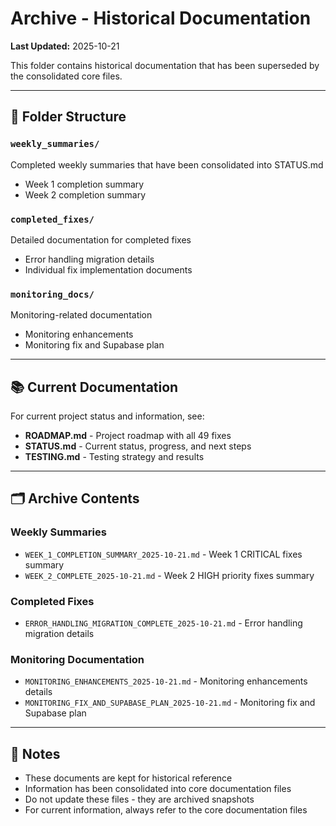 # Archive - Historical Documentation
**Last Updated:** 2025-10-21

This folder contains historical documentation that has been superseded by the consolidated core files.

---

## 📁 Folder Structure

### `weekly_summaries/`
Completed weekly summaries that have been consolidated into STATUS.md
- Week 1 completion summary
- Week 2 completion summary

### `completed_fixes/`
Detailed documentation for completed fixes
- Error handling migration details
- Individual fix implementation documents

### `monitoring_docs/`
Monitoring-related documentation
- Monitoring enhancements
- Monitoring fix and Supabase plan

---

## 📚 Current Documentation

For current project status and information, see:
- **ROADMAP.md** - Project roadmap with all 49 fixes
- **STATUS.md** - Current status, progress, and next steps
- **TESTING.md** - Testing strategy and results

---

## 🗂️ Archive Contents

### Weekly Summaries
- `WEEK_1_COMPLETION_SUMMARY_2025-10-21.md` - Week 1 CRITICAL fixes summary
- `WEEK_2_COMPLETE_2025-10-21.md` - Week 2 HIGH priority fixes summary

### Completed Fixes
- `ERROR_HANDLING_MIGRATION_COMPLETE_2025-10-21.md` - Error handling migration details

### Monitoring Documentation
- `MONITORING_ENHANCEMENTS_2025-10-21.md` - Monitoring enhancements details
- `MONITORING_FIX_AND_SUPABASE_PLAN_2025-10-21.md` - Monitoring fix and Supabase plan

---

## 📝 Notes

- These documents are kept for historical reference
- Information has been consolidated into core documentation files
- Do not update these files - they are archived snapshots
- For current information, always refer to the core documentation files

